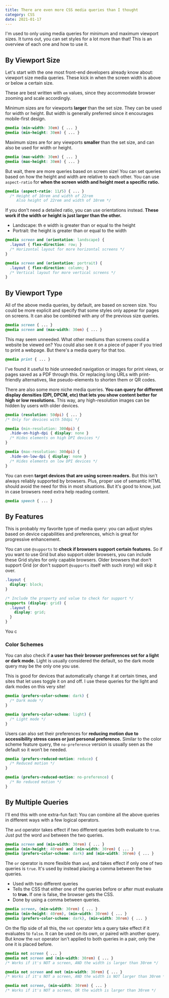 ```yaml
---
title: There are even more CSS media queries than I thought
category: CSS
date: 2021-01-17
---
```


I'm used to only using media queries for minimum and maximum viewport sizes. It turns out, you can set styles for a lot more than that! This is an overview of each one and how to use it.

## By Viewport Size

Let's start with the one most front-end developers already know about: viewport size media queries. These kick in when the screen width is above or below a certain size.

These are best written with `em` values, since they accommodate browser zooming and scale accordingly.

Minimum sizes are for viewports **larger** than the set size. They can be used for width or height. But width is generally preferred since it encourages mobile-first design.

```css
@media (min-width: 30em) { ... }
@media (min-height: 30em) { ... }
```

Maximum sizes are for any viewports **smaller** than the set size, and can also be used for width or height.

```css
@media (max-width: 30em) { ... }
@media (max-height: 30em) { ... }
```

But wait, there are more queries based on screen size! You can set queries based on how the height and width are relative to each other. You can use `aspect-ratio` for **when the screen width and height meet a specific ratio.**

```css
@media (aspect-ratio: 11/5) { ... }
  /* Height of 10rem and width of 22rem
     Also height of 22rem and width of 10rem */
```

If you don't need a detailed ratio, you can use orientations instead. **These work if the width or height is just larger than the other.**

* Landscape: th  e width is greater than or equal to the height
* Portrait: the height is greater than or equal to the width

```css
@media screen and (orientation: landscape) {
  .layout { flex-direction: row; }
  /* Horizontal layout for more horizontal screens */
}

@media screen and (orientation: portrait) {
  .layout { flex-direction: column; }
  /* Vertical layout for more vertical screens */
}
```

## By Viewport Type

All of the above media queries, by default, are based on screen size. You could be more explicit and specify that some styles only appear for pages on screens. It can also be combined with any of the previous size queries.

```css
@media screen { ... }
@media screen and (max-width: 30em) { ... }
```

This may seem unneeded. What other mediums than screens could a website be viewed on? You could also see it on a piece of paper if you tried to print a webpage. But there's a media query for that too.

```css
@media print { ... }
```

I've found it useful to hide unneeded navigation or images for print views, or pages saved as a PDF through this. Or replacing long URLs with print-friendly alternatives, like pseudo-elements to shorten them or QR codes.

There are also some more niche media queries. **You can query for different display densities (DPI, DPCM, etc) that lets you show content better for high or low resolutions.** This way, any high-resolution images can be hidden by users with older devices.

```css
@media (resolution: 50dpi) { ... }
/* Only for devices with 50dpi */

@media (min-resolution: 300dpi) {
  .hide-on-high-dpi { display: none }
  /* Hides elements on high DPI devices */
}

@media (max-resolution: 300dpi) {
  .hide-on-low-dpi { display: none }
  /* Hides elements on low DPI devices */
}
```

You can even **target devices that are using screen readers.** But this isn't always reliably supported by browsers. Plus, proper use of semantic HTML should avoid the need for this in most situations. But it's good to know, just in case browsers need extra help reading content.

```css
@media speech { ... }
```

## By Features

This is probably my favorite type of media query: you can adjust styles based on device capabilities and preferences, which is great for progressive enhancement.

You can use `@supports` to **check if browsers support certain features.** So if you want to use Grid but also support older browsers, you can include these Grid styles for only capable browsers. Older browsers that don't support Grid (or don't support `@supports` itself with such irony) will skip it over.


```css
.layout {
  display: block;
}

/* Include the property and value to check for support */
@supports (display: grid) {
  .layout {
    display: grid;
  }
}
```

You c

### Color Schemes

You can also check if **a user has their browser preferences set for a light or dark mode.** Light is usually considered the default, so the dark mode query may be the only one you use.

This is good for devices that automatically change it at certain times, and sites that let uses toggle it on and off. I use these queries for the light and dark modes on this very site!

```css
@media (prefers-color-scheme: dark) {
  /* Dark mode */
}

@media (prefers-color-scheme: light) {
  /* Light mode */
}
```

Users can also set their preferences for **reducing motion due to accessibility stress cases or just personal preference.** Similar to the color scheme feature query, the `no-preference` version is usually seen as the default so it won’t be needed.

```css
@media (prefers-reduced-motion: reduce) {
  /* Reduced motion */
}

@media (prefers-reduced-motion: no-preference) {
  /* No reduced motion */
}
```

## By Multiple Queries

I'll end this with one extra-fun fact: You can combine all the above queries in different ways with a few logical operators.

The `and` operator takes effect if two different queries both evaluate to `true`. Just put the word `and` between the two queries.

```css
@media screen and (min-width: 30rem) { ... }
@media (min-height: 40rem) and (min-width: 30rem) { ... }
@media (prefers-color-scheme: dark) and (min-width: 30rem) { ... }
```

The `or` operator is more flexible than `and`, and takes effect if only one of two queries is `true`. It's used by instead placing a comma between the two queries.

- Used with two different queries
- Tells the CSS that either one of the queries before or after must evaluate to **true.** If one is false, the browser gets the CSS.
- Done by using a comma between queries.

```css
@media screen, (min-width: 30rem) { ... }
@media (min-height: 40rem), (min-width: 30rem) { ... }
@media (prefers-color-scheme: dark), (min-width: 30rem) { ... }
```

On the flip side of all this, the `not` operator lets a query take effect if it evaluates to `false`. It can be used on its own, or paired with another query. But know the `not` operator isn't applied to both queries in a pair, only the one it is placed before.

```css
@media not screen { ... }
@media not screen and (min-width: 30rem) { ... }
/* Works if it's NOT a screen, AND the width is larger than 30rem */

@media not screen and not (min-width: 30rem) { ... }
/* Works if it's NOT a screen, AND the width is NOT larger than 30rem */

@media not screen, (min-width: 30rem) { ... }
/* Works if it's NOT a screen, OR the width is larger than 30rem */
```
